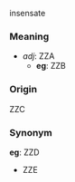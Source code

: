 insensate
### Meaning
+ _adj_: ZZA
    + __eg__: ZZB

### Origin

ZZC

### Synonym

__eg__: ZZD

+ ZZE


